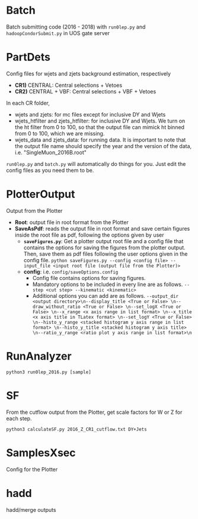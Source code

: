 # Batch
Batch submitting code (2016 - 2018) with `run0lep.py` and `hadoopCondorSubmit.py` in UOS gate server

# PartDets
Config files for wjets and zjets background estimation, respectively
- **CR1)** CENTRAL: Central selections + Vetoes
- **CR2)** CENTRAL + VBF: Central selections + VBF + Vetoes

In each CR folder,

- wjets and zjets: for mc files except for inclusive DY and Wjets
- wjets_htfilter and zjets_htfilter: for inclusive DY and Wjets. We turn on the ht filter from 0 to 100, so that the output file can mimick ht binned from 0 to 100, which we are missing.
- wjets_data and zjets_data: for running data. It is important to note that the output file name should specify the year and the version of the data, i.e. "SingleMuon_2016B.root" 

`run0lep.py` and `batch.py` will automatically do things for you. Just edit the config files as you need them to be.

# PlotterOutput
Output from the Plotter

- **Root**: output file in root format from the Plotter
- **SaveAsPdf**: reads the output file in root format and save certain figures inside the root file as pdf, following the options given by user
  - **`saveFigures.py`**: Get a plotter output root file and a config file that contains the options for saving the figures from the plotter output. Then, save them as pdf files following the user options given in the config file. `python saveFigures.py --config <config file> --input_file <input root file (output file from the Plotter)>`
  - **config**: i.e. `config/saveOptions.config`
    - Config file contains options for saving figures. 
    - Mandatory options to be included in every line are as follows. ```--step <cut step> --kinematic <kinematic>```
    - Additional options you can add are as follows. ```--output_dir <output directory>\n--display_title <True or False> \n--draw_without_ratio <True or False> \n--set_logX <True or False> \n--x_range <x axis range in list format> \n--x_title <x axis title in TLatex format> \n--set_logY <True or False> \n--histo_y_range <stacked histogram y axis range in list format> \n--histo_y_title <stacked histogram y axis title> \n--ratio_y_range <ratio plot y axis range in list format>\n```


# RunAnalyzer
`python3 run0lep_2016.py [sample]`

# SF
From the cutflow output from the Plotter, get scale factors for W or Z for each step.

`python3 calculateSF.py 2016_Z_CR1_cutflow.txt DY+Jets`

# SamplesXsec
Config for the Plotter

# hadd
hadd/merge outputs
